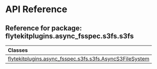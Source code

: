 # API Reference

## Reference for package: flytekitplugins.async_fsspec.s3fs.s3fs

| Classes  |
| :------------- |
| [flytekitplugins.async_fsspec.s3fs.s3fs.AsyncS3FileSystem](flytekitplugins_async_fsspec_s3fs_s3fs_asyncs3filesystem) |
